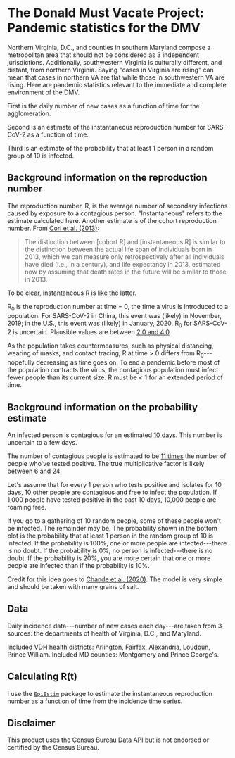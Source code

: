 # The Donald Must Vacate Project: Pandemic statistics for the DMV

Northern Virginia, D.C., and counties in southern Maryland compose a
metropolitan area that should not be considered as 3 independent jurisdictions.
Additionally, southwestern Virginia is culturally different, and distant, from
northern Virginia. Saying "cases in Virginia are rising" can mean that cases in
northern VA are flat while those in southwestern VA are rising. Here are
pandemic statistics relevant to the immediate and complete environment of the
DMV.

First is the daily number of new cases as a function of time for the
agglomeration.

Second is an estimate of the instantaneous reproduction number for SARS-CoV-2
as a function of time.

Third is an estimate of the probability that at least 1 person in a random
group of 10 is infected.

## Background information on the reproduction number

The reproduction number, R, is the average number of secondary infections
caused by exposure to a contagious person. "Instantaneous" refers to the
estimate calculated here. Another estimate is of the cohort reproduction
number. From [Cori et al. (2013)][1]:

> The distinction between [cohort R] and [instantaneous R] is similar to the
> distinction between the actual life span of individuals born in 2013, which
> we can measure only retrospectively after all individuals have died (i.e., in
> a century), and life expectancy in 2013, estimated now by assuming that death
rates in the future will be similar to those in 2013.

To be clear, instantaneous R is like the latter.

R<sub>0</sub> is the reproduction number at time = 0, the time a virus is
introduced to a population. For SARS-CoV-2 in China, this event was (likely) in
November, 2019; in the U.S., this event was (likely) in January, 2020.
R<sub>0</sub> for SARS-CoV-2 is uncertain. Plausible values are between [2.0
and 4.0][2].

As the population takes countermeasures, such as physical distancing, wearing
of masks, and contact tracing, R at time > 0 differs from
R<sub>0</sub>---hopefully decreasing as time goes on. To end a pandemic before
most of the population contracts the virus, the contagious population must
infect fewer people than its current size. R must be < 1 for an extended period
of time.

## Background information on the probability estimate

An infected person is contagious for an estimated [10 days][3]. This number is
uncertain to a few days.

The number of contagious people is estimated to be [11 times][2] the number of
people who've tested positive. The true multiplicative factor is likely between
6 and 24.

Let's assume that for every 1 person who tests positive and isolates for 10
days, 10 other people are contagious and free to infect the population. If
1,000 people have tested positive in the past 10 days, 10,000 people are
roaming free.

If you go to a gathering of 10 random people, some of these people won't be
infected. The remainder may be. The probability shown in the bottom plot is the
probability that at least 1 person in the random group of 10 is infected. If
the probability is 100%, one or more people are infected---there is no doubt.
If the probability is 0%, no person is infected---there is no doubt. If the
probability is 20%, you are more certain that one or more people are infected
than if the probability is 10%.

Credit for this idea goes to [Chande et al. (2020)][3]. The model is very
simple and should be taken with many grains of salt.

## Data

Daily incidence data---number of new cases each day---are taken from 3 sources:
the departments of health of Virginia, D.C., and Maryland.

Included VDH health districts: Arlington, Fairfax, Alexandria, Loudoun, Prince
William. Included MD counties: Montgomery and Prince George's.

## Calculating R(t)

I use the [`EpiEstim`][4] package to estimate the instantaneous reproduction
number as a function of time from the incidence time series.

## Disclaimer

This product uses the Census Bureau Data API but is not endorsed or certified
by the Census Bureau.

[1]: <https://academic.oup.com/aje/article/178/9/1505/89262>

[2]: <https://www.cdc.gov/coronavirus/2019-ncov/hcp/planning-scenarios.html>

[3]: https://www.nature.com/articles/s41562-020-01000-9/

[4]: <https://cran.r-project.org/web/packages/EpiEstim/index.html>
